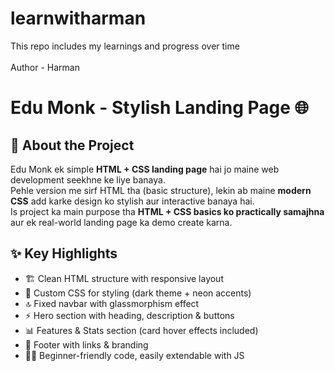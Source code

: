 # learnwitharman
This repo includes my learnings and progress over time  
<br>
Author - Harman  

# Edu Monk - Stylish Landing Page 🌐

## 📌 About the Project
Edu Monk ek simple **HTML + CSS landing page** hai jo maine web development seekhne ke liye banaya.  
Pehle version me sirf HTML tha (basic structure), lekin ab maine **modern CSS** add karke design ko stylish aur interactive banaya hai.  
Is project ka main purpose tha **HTML + CSS basics ko practically samajhna** aur ek real-world landing page ka demo create karna.  

## ✨ Key Highlights
- 🏗️ Clean HTML structure with responsive layout
- 🎨 Custom CSS for styling (dark theme + neon accents)
- 🔝 Fixed navbar with glassmorphism effect
- ⚡ Hero section with heading, description & buttons
- 📊 Features & Stats section (card hover effects included)
- 🦶 Footer with links & branding
- 👨‍💻 Beginner-friendly code, easily extendable with JS
